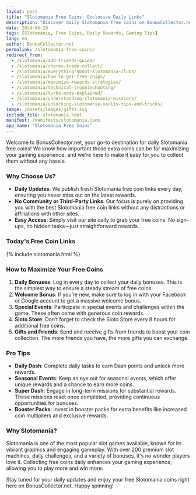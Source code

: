 ```yaml
---
layout: post
title: "Slotomania Free Coins: Exclusive Daily Links"
description: "Discover daily Slotomania free coins on BonusCollector.net! Get the latest links and tips to maximize your rewards and enhance your gaming experience."
date: 2024-06-29
tags: [Slotomania, Free Coins, Daily Rewards, Gaming Tips]
lang: en
author: BonusCollector.net
permalink: /slotomania-free-coins/
redirect_from:
  - /slotomania/add-friends-guide/
  - /slotomania/charms-trade-collect/
  - /slotomania/everything-about-slotomania-clubs/
  - /slotomania/how-to-get-free-chips/
  - /slotomania/maximize-rewards-strategies/
  - /slotomania/technical-troubleshooting/
  - /slotomania/turbo-mode-explained/
  - /slotomania/understanding-slotomania-missions/
  - /slotomania/unlocking-slotomania-vaults-tips-and-tricks/
image: /assets/images/gifts.svg
include_file: slotomania.html
manifest: /manifests/slotomania.json
app_name: "Slotomania Free Coins"
---
```


Welcome to BonusCollector.net, your go-to destination for daily Slotomania free coins! We know how important those extra coins can be for maximizing your gaming experience, and we're here to make it easy for you to collect them without any hassle.

### Why Choose Us?

- **Daily Updates**: We publish fresh Slotomania free coin links every day, ensuring you never miss out on the latest rewards.
- **No Community or Third-Party Links**: Our focus is purely on providing you with the best Slotomania free coin links without any distractions or affiliations with other sites.
- **Easy Access**: Simply visit our site daily to grab your free coins. No sign-ups, no hidden tasks—just straightforward rewards.

### Today's Free Coin Links

{% include slotomania.html %}

### How to Maximize Your Free Coins

1. **Daily Bonuses**: Log in every day to collect your daily bonuses. This is the simplest way to ensure a steady stream of free coins.
2. **Welcome Bonus**: If you’re new, make sure to log in with your Facebook or Google account to get a massive welcome bonus.
3. **Special Events**: Participate in special events and challenges within the game. These often come with generous coin rewards.
4. **Sloto Store**: Don’t forget to check the Sloto Store every 8 hours for additional free coins.
5. **Gifts and Friends**: Send and receive gifts from friends to boost your coin collection. The more friends you have, the more gifts you can exchange.

### Pro Tips

- **Daily Dash**: Complete daily tasks to earn Dash points and unlock more rewards.
- **Seasonal Events**: Keep an eye out for seasonal events, which offer unique rewards and a chance to earn more coins.
- **Super Dash**: Engage in long-term missions for substantial rewards. These missions reset once completed, providing continuous opportunities for bonuses.
- **Booster Packs**: Invest in booster packs for extra benefits like increased coin multipliers and exclusive rewards.

### Why Slotomania?

Slotomania is one of the most popular slot games available, known for its vibrant graphics and engaging gameplay. With over 200 premium slot machines, daily challenges, and a variety of bonuses, it's no wonder players love it. Collecting free coins daily enhances your gaming experience, allowing you to play more and win more.

Stay tuned for your daily updates and enjoy your free Slotomania coins right here on BonusCollector.net. Happy spinning!
